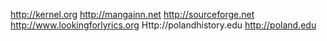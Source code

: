http://kernel.org http://mangainn.net http://sourceforge.net 
http://www.lookingforlyrics.org Http://polandhistory.edu http://poland.edu
